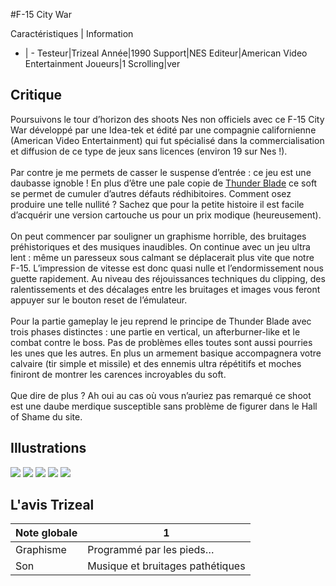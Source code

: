 #F-15 City War

Caractéristiques | Information
- | -
Testeur|Trizeal
Année|1990
Support|NES
Editeur|American Video Entertainment
Joueurs|1
Scrolling|ver

## Critique
Poursuivons le tour d’horizon des shoots Nes non officiels avec ce F-15 City War développé par une Idea-tek et édité par une compagnie californienne (American Video Entertainment) qui fut spécialisé dans la commercialisation et diffusion de ce type de jeux sans licences (environ 19 sur Nes !).<br/><br/>Par contre je me permets de casser le suspense d’entrée : ce jeu est une daubasse ignoble ! En plus d’être une pale copie de <a href="index.php?page=fiche&id=734">Thunder Blade</a> ce soft se permet de cumuler d’autres défauts rédhibitoires. Comment osez produire une telle nullité ? Sachez que pour la petite histoire il est facile d’acquérir une version cartouche us pour un prix modique (heureusement).<br/><br/>On peut commencer par souligner un graphisme horrible, des bruitages préhistoriques et des musiques inaudibles. On continue avec un jeu ultra lent : même un paresseux sous calmant se déplacerait plus vite que notre F-15. L’impression de vitesse est donc quasi nulle et l’endormissement nous guette rapidement. Au niveau des réjouissances techniques du clipping, des ralentissements et des décalages entre les bruitages et images vous feront appuyer sur le bouton reset de l’émulateur.<br/><br/>Pour la partie gameplay le jeu reprend le principe de Thunder Blade avec trois phases distinctes : une partie en vertical, un afterburner-like et le combat contre le boss. Pas de problèmes elles toutes sont aussi pourries les unes que les autres. En plus un armement basique accompagnera votre calvaire (tir simple et missile) et des ennemis ultra répétitifs et moches finiront de montrer les carences incroyables du soft.<br/><br/>Que dire de plus ? Ah oui au cas où vous n’auriez pas remarqué ce shoot est une daube merdique susceptible sans problème de figurer dans le Hall of Shame du site. 

## Illustrations
![](http://www.shmup.com/images/thumbs/img_fiche_1_1278.png)
![](http://www.shmup.com/images/thumbs/img_fiche_2_1278.png)
![](http://www.shmup.com/images/thumbs/img_fiche_3_1278.png)
![](http://www.shmup.com/images/thumbs/)
![](http://www.shmup.com/images/thumbs/)

## L'avis Trizeal
Note globale|1
-|-
Graphisme|Programmé par les pieds… 
Son|Musique et bruitages pathétiques 
